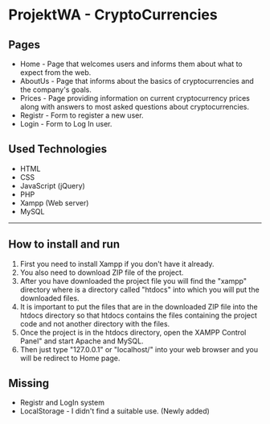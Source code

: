 # ProjektWA - CryptoCurrencies

## Pages
- Home - Page that welcomes users and informs them about what to expect from the web.
- AboutUs - Page that informs about the basics of cryptocurrencies and the company's goals.
- Prices - Page providing information on current cryptocurrency prices along with answers to most asked questions about cryptocurrencies.
- Registr - Form to register a new user.
- Login - Form to Log In user.

## Used Technologies
- HTML
- CSS
- JavaScript (jQuery)
- PHP
- Xampp (Web server)
- MySQL

---

## How to install and run

1. First you need to install Xampp if you don't have it already.
2. You also need to download ZIP file of the project.
3. After you have downloaded the project file you will find the "xampp" directory where is a directory called "htdocs" into which you will put the downloaded files.
4. It is important to put the files that are in the downloaded ZIP file into the htdocs directory so that htdocs contains the files containing the project code and not another directory with the files.
5. Once the project is in the htdocs directory, open the XAMPP Control Panel" and start Apache and MySQL.
6. Then just type "127.0.0.1" or "localhost/" into your web browser and you will be redirect to Home page.

## Missing
- Registr and LogIn system
- LocalStorage - I didn't find a suitable use. (Newly added)
